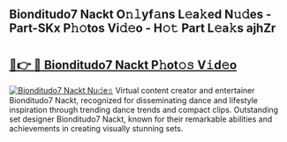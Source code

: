 ## Bionditudo7 Nackt O𝚗𝚕yf𝚊ns L𝚎a𝚔ed N𝚞𝚍es - Part-SKx P𝚑𝚘tos Vi𝚍𝚎o - H𝚘𝚝 Part L𝚎a𝚔s ajhZr

# <h2><a href="http://kf0eg2a.oniu.top/?m=Bionditudo7+Nackt">🔗👉 🔴 Bionditudo7 Nackt P𝚑ot𝚘𝚜 V𝚒d𝚎o</a></h2>

[![Bionditudo7 Nackt Nu𝚍e𝚜](https://i.imgur.com/0qMVB7G.gif)](http://kf0eg2a.oniu.top/?m=Bionditudo7+Nackt)
Virtual content creator and entertainer Bionditudo7 Nackt, recognized for disseminating dance and lifestyle inspiration through trending dance trends and compact clips. Outstanding set designer Bionditudo7 Nackt, known for their remarkable abilities and achievements in creating visually stunning sets.  
